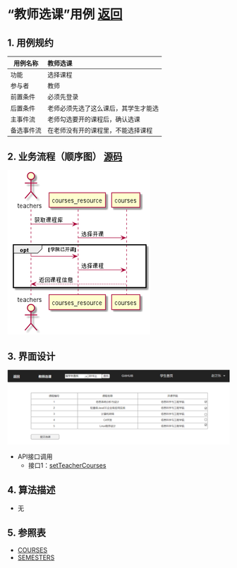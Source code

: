 <!-- markdownlint-disable MD033-->
<!-- 禁止MD033类型的警告 https://www.npmjs.com/package/markdownlint -->

# “教师选课”用例 [返回](../README.md)
## 1. 用例规约

|用例名称|教师选课|
|-------|:-------------|
|功能|选择课程|
|参与者|教师|
|前置条件|必须先登录|
|后置条件|老师必须先选了这么课后，其学生才能选|
|主事件流|老师勾选要开的课程后，确认选课|
|备选事件流|在老师没有开的课程里，不能选择课程|

## 2. 业务流程（顺序图） [源码](../src/sequence教师选课.puml)
  ![](../sequence教师选课.png)

## 3. 界面设计
 ![](../教师选课界面设计.png)
- API接口调用
    - 接口1：[setTeacherCourses](../接口/setTeacherCourses.md)

## 4. 算法描述 
   - 无
## 5. 参照表
- [COURSES](../数据库设计.md/COURSES)
- [SEMESTERS](../数据库设计.md/SEMESTERS)

